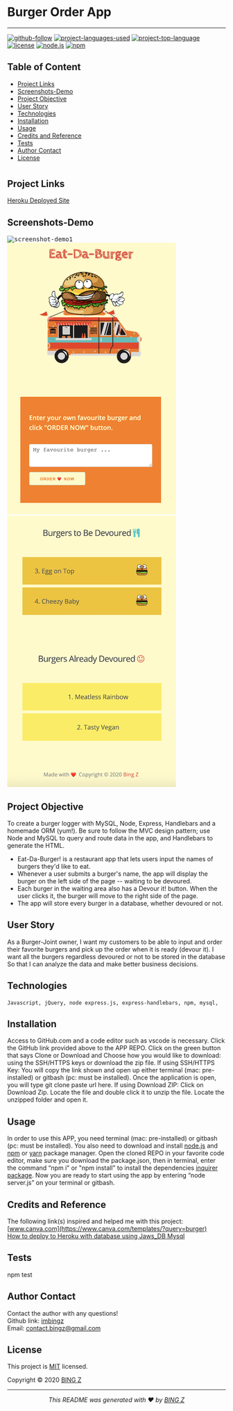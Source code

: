 # Burger Order App
<hr>

  [![github-follow](https://img.shields.io/github/followers/imbingz?label=Follow&logoColor=purple&style=social)](https://github.com/imbingz)
  [![project-languages-used](https://img.shields.io/github/languages/count/imbingz/Order-Devour-Burger?color=important)](https://github.com/imbingz/Order-Devour-Burger)
  [![project-top-language](https://img.shields.io/github/languages/top/imbingz/Order-Devour-Burger?color=blueviolet)](https://github.com/imbingz/Order-Devour-Burger)
  [![license](https://img.shields.io/badge/License-MIT-brightgreen.svg)](https://choosealicense.com/licenses/mit/)
  [![node.js](https://img.shields.io/node/v/c?color=pink)](https://nodejs.org/en/)
  [![npm](https://img.shields.io/npm/v/npm?color=blue&logo=npm)](https://www.npmjs.com/package/inquirer)

  ## Table of Content
  * [ Project Links ](#Project-Links)
  * [ Screenshots-Demo ](#Screenshots-Demo)
  * [ Project Objective ](#Project-Objective)
  * [ User Story ](#User-Story)
  * [ Technologies ](#Technologies)
  * [ Installation ](#Installation)
  * [ Usage ](#Usage)
  * [ Credits and Reference ](#Credits-and-Reference)
  * [ Tests ](#Tests)
  * [ Author Contact ](#Author-Contact)
  * [ License ](#License)
  #

  ##  Project Links
  [Heroku Deployed Site](https://boiling-meadow-98427.herokuapp.com/) <br>


  ## Screenshots-Demo
  <kbd>![screenshot-demo1](./public/assets/images/demo.gif)</kbd><br>
  <kbd>![screenshot-demo1](./public/assets/images/m1.png)</kbd>
  <kbd>![screenshot-demo1](./public/assets/images/m2.png)</kbd>
  
  ## Project Objective
  To create a burger logger with MySQL, Node, Express, Handlebars and a homemade ORM (yum!). Be sure to follow the MVC design pattern; use Node and MySQL to query and route data in the app, and Handlebars to generate the HTML.

  * Eat-Da-Burger! is a restaurant app that lets users input the names of burgers they'd like to eat.
  * Whenever a user submits a burger's name, the app will display the burger on the left side of the page -- waiting to be devoured.
  * Each burger in the waiting area also has a Devour it! button. When the user clicks it, the burger will move to the right side of the page.
  * The app will store every burger in a database, whether devoured or not.
  
  ## User Story
  As a Burger-Joint owner, I want my customers to be able to input and order their favorite burgers and pick up the order when it is ready (devour it). I want all the burgers regardless devoured or not to be stored in the database So that I can analyze the data and make better business decisions. 


  ## Technologies 
  ```
  Javascript, jQuery, node express.js, express-handlebars, npm, mysql, 
  ```
  
 ## Installation
  Access to GitHub.com and a code editor such as vscode is necessary. Click the GitHub link provided above to the APP REPO. Click on the green button that says Clone or Download and Choose how you would like to download: using the SSH/HTTPS keys or download the zip file. If using SSH/HTTPS Key: You will copy the link shown and open up either terminal (mac: pre-installed) or gitbash (pc: must be installed). Once the application is open, you will type git clone paste url here. If using Download ZIP: Click on Download Zip. Locate the file and double click it to unzip the file. Locate the unzipped folder and open it. 

 ## Usage 
 In order to use this APP, you need terminal (mac: pre-installed) or gitbash (pc: must be installed). You also need to download and install [node.js](https://nodejs.org/en/) and [npm](www.npmjs.com) or [yarn](https://yarnpkg.com/) package manager. Open the cloned REPO in your favorite code editor, make sure you download the package.json, then in terminal, enter the command “npm i" or "npm install"  to install the dependencies [inquirer package](www.npmjs.com/package/inquirer).  Now you are ready to start using  the app by entering “node server.js” on your terminal or gitbash. 
  
  ## Credits and Reference
  The following link(s) inspired and helped me with this project: <br> 
  [www.canva.com](https://www.canva.com/templates/?query=burger) <br>
  [How to deploy to Heroku with database using Jaws_DB Mysql](https://youtu.be/-K9SXlGaQcA) <br>


  ## Tests
  npm test

  ## Author Contact
  Contact the author with any questions!<br>
  Github link: [imbingz](https://github.com/imbingz)<br>
  Email: contact.bingz@gmail.com

  ## License
  This project is [MIT](https://choosealicense.com/licenses/mit/) licensed.<br />

   Copyright © 2020 [BING Z](https://imbingz.github.io/Responsive-Website-Portfolio/)

  <hr>
  <p align='center'><i>
  This README was generated with ❤️ by <a href="https://imbingz.github.io/Responsive-Website-Portfolio/"> BING Z</a>
  </i></p>

